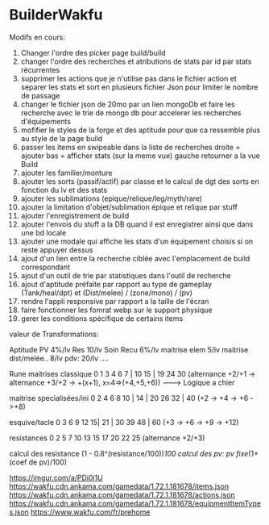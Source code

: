 # BuilderWakfu
Modifs en cours:
1) Changer l'ordre des picker page build/build
2) changer l'ordre des recherches et atributions de stats par id par stats récurrentes  
3) supprimer les actions que je n'utilise pas dans le fichier action et separer les stats et sort en plusieurs fichier Json pour limiter le nombre de passage
4) changer le fichier json de 20mo par un lien mongoDb et faire les recherche avec le trie de mongo db pour accelerer les recherches d'équipements
5) mofifier le styles de la forge et des aptitude pour que ca ressemble plus au style de la page build
6) passer les items en swipeable dans la liste de recherches droite = ajouter bas = afficher stats (sur la meme vue) gauche retourner a la vue Build
7) ajouter les familier/monture
8) ajouter les sorts (passif/actif) par classe et le calcul de dgt des sorts en fonction du lv et des stats
9) ajouter les sublimations (epique/relique/leg/myth/rare) 
10) ajouter la limitation d'objet/sublimation épique et relique par stuff
11) ajouter l'enregistrement de build
12) ajouter l'envois du stuff a la DB quand il est enregistrer ainsi que dans une bd locale
13) ajouter une modale qui affiche les stats d'un équipement choisis si on reste appuyer dessus
14) ajout d'un lien entre la recherche ciblée avec l'emplacement de build correspondant
15) ajout d'un outil de trie par statistiques dans l'outil de recherche
16) ajout d'aptitude préfaite par rapport au type de gameplay (Tank/heal/dpt) et (Dist/melee) / (zone/mono) / (pv)
17) rendre l'appli responsive par rapport a la taille de l'écran
18) faire fonctionner les fomrat webp sur le support physique
19) gerer les conditions spécifique de certains items

valeur de Transformations:

Aptitude
PV 4%/lv
Res 10/lv
Soin Recu 6%/lv
maitrise elem 5/lv
maitrise dist/melée.. 8/lv
pdv: 20/lv
....


Rune
maitrises classique       0 1 3 4 6 7 | 10 15 | 19 24 30 (alternance +2/+1 -> alternance +3/+2 -> +(x+1), x=4=>(+4,+5,+6)) ---> Logique a chier


maitrise specialisées/ini 0 2 4 6 8 10 | 14 | 20 26 32 | 40 (+2 -> +4 -> +6 ->+8)


esquive/tacle             0 3 6 9 12 15| 21 | 30 39 48 | 60 (+3 -> +6 -> +9 -> +12) 


resistances               0 2 5 7 10 13 15 17 20 22 25 (alternance +2/+3)



calcul des resistance (1 - 0.8^(resistance/100))*100
calcul des pv:        pv fixe*(1+(coef de pv)/100)


https://imgur.com/a/PDi0j1U
https://wakfu.cdn.ankama.com/gamedata/1.72.1.181678/items.json
https://wakfu.cdn.ankama.com/gamedata/1.72.1.181678/actions.json
https://wakfu.cdn.ankama.com/gamedata/1.72.1.181678/equipmentItemTypes.json
https://www.wakfu.com/fr/prehome
